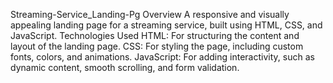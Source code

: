  Streaming-Service_Landing-Pg
 Overview
A responsive and visually appealing landing page for a streaming service, built using HTML, CSS, and JavaScript. 
Technologies Used
HTML: For structuring the content and layout of the landing page.
CSS: For styling the page, including custom fonts, colors, and animations.
JavaScript: For adding interactivity, such as dynamic content, smooth scrolling, and form validation. 
